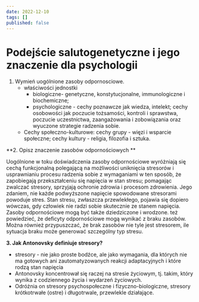 ```yaml
---
date: 2022-12-10
tags: []
published: false
---
```

# Podejście salutogenetyczne i jego znaczenie dla psychologii

1.  Wymień uogólnione zasoby odpornosciowe.
	- właściwości jednostki 
		- biologiczne- genetyczne, konstytucjonalne, immunologiczne i biochemiczne; 
		- psychologiczne - cechy poznawcze jak wiedza, intelekt; cechy osobowości jak poczucie tożsamości, kontroli i sprawstwa, poczucie uczestnictwa, zaangażowania i zobowiązania oraz wyuczone strategie radzenia sobie.
	-  Cechy społeczno-kulturowe: 
		cechy grupy - więzi i wsparcie społeczne; 
		cechy kultury - religia, filozofia i sztuka.

**2. Opisz znaczenie zasobów odpornościowych **

Uogólnione w toku doświadczenia zasoby odpornościowe wyróżniają się cechą funkcjonalną polegającą na możliwości uniknięcia stresorów i usprawnianiu procesu radzenia sobie z wymaganiami w ten sposób, że zapobiegają przekształceniu się napięcia w stan stresu; pomagając zwalczać stresory, sprzyjają ochronie zdrowia i procesom zdrowienia. Jego zdaniem, nie każde podwyższone napięcie spowodowane stresorami powoduje stres. Stan stresu, zwłaszcza przewlekłego, pojawia się dopiero wówczas, gdy człowiek nie radzi sobie skutecznie ze stanem napięcia. Zasoby odpornościowe mogą być także dziedziczone i wrodzone. też powiedzieć, że deficyty odpornościowe mogą wynikać z braku zasobów. Można również przypuszczać, że brak zasobów nie tyle jest stresorem, ile sytuacja braku może generować szczególny typ stresu.

**3. Jak Antonovsky definiuje stresory?** 
- stresory - nie jako proste bodźce, ale jako wymagania, dla których nie ma gotowych ani zautomatyzowanych reakcji adaptacyjnych i które rodzą stan napięcia
- Antonovsky koncentrował się raczej na stresie życiowym, tj. takim, który wynika z codziennego życia i wydarzeń życiowych. 
- Odróżnia on stresory psychospołeczne i fizyczno-biologiczne, stresory krótkotrwałe (ostre) i długotrwale, przewlekle działające.
